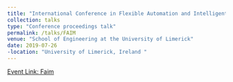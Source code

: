 ```yaml
---
title: "International Conference in Flexible Automation and Intelligent Manufacturing (FAIM) "
collection: talks
type: "Conference proceedings talk"
permalink: /talks/FAIM
venue: "School of Engineering at the University of Limerick"
date: 2019-07-26
-location: "University of Limerick, Ireland "
---
```


[Event Link: Faim](https://faim2019.org/)
